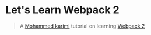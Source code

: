 # Let's Learn Webpack 2

> A [Mohammed karimi](https://github.com/howtocodeio/lets-learn-webpack-2) tutorial on learning [Webpack 2](https://webpack.js.org)

